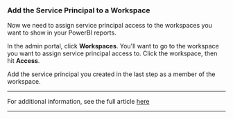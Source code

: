 ### Add the Service Principal to a Workspace

Now we need to assign service principal access to the workspaces you want to show in your PowerBI reports.

In the admin portal, click **Workspaces**. You'll want to go to the workspace you want to assign service principal access to. Click the workspace, then hit **Access**.



Add the service principal you created in the last step as a member of the workspace.



* * *

For additional information, see the full article [here](https://support.optisigns.com/hc/en-us/articles/32860569148819)

---
